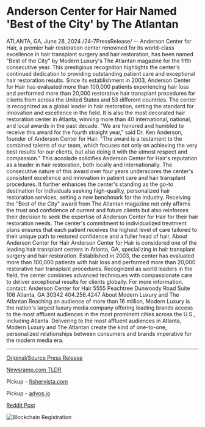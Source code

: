 # Anderson Center for Hair Named 'Best of the City' by The Atlantan

ATLANTA, GA, June 28, 2024 /24-7PressRelease/ -- Anderson Center for Hair, a premier hair restoration center renowned for its world-class excellence in hair transplant surgery and hair restoration, has been named "Best of the City" by Modern Luxury's The Atlantan magazine for the fifth consecutive year. This prestigious recognition highlights the center's continued dedication to providing outstanding patient care and exceptional hair restoration results.  Since its establishment in 2003, Anderson Center for Hair has evaluated more than 100,000 patients experiencing hair loss and performed more than 20,000 restorative hair transplant procedures for clients from across the United States and 53 different countries. The center is recognized as a global leader in hair restoration, setting the standard for innovation and excellence in the field. It is also the most decorated hair restoration center in Atlanta, winning more than 40 international, national, and local awards in the past decade.  "We are honored and humbled to receive this award for the fourth straight year," said Dr. Ken Anderson, founder of Anderson Center for Hair. "The award is a testament to the combined talents of our team, which focuses not only on achieving the very best results for our clients, but also doing it with the utmost respect and compassion."  This accolade solidifies Anderson Center for Hair's reputation as a leader in hair restoration, both locally and internationally. The consecutive nature of this award over four years underscores the center's consistent excellence and innovation in patient care and hair transplant procedures. It further enhances the center's standing as the go-to destination for individuals seeking high-quality, personalized hair restoration services, setting a new benchmark for the industry.  Receiving the "Best of the City" award from The Atlantan magazine not only affirms the trust and confidence of current and future clients but also reinforces their decision to seek the expertise of Anderson Center for Hair for their hair restoration needs. The center's commitment to individualized treatment plans ensures that each patient receives the highest level of care tailored to their unique path to restored confidence and a fuller head of hair.  About Anderson Center for Hair  Anderson Center for Hair is considered one of the leading hair transplant centers in Atlanta, GA, specializing in hair transplant surgery and hair restoration. Established in 2003, the center has evaluated more than 100,000 patients with hair loss and performed more than 20,000 restorative hair transplant procedures. Recognized as world leaders in the field, the center combines advanced techniques with compassionate care to deliver exceptional results for clients globally.  For more information, contact:  Anderson Center for Hair 5555 Peachtree Dunwoody Road Suite 106 Atlanta, GA 30342 404.256.4247  About Modern Luxury and The Atlantan  Reaching an audience of more than 16 million, Modern Luxury is the nation's largest luxury media company offering leading brands access to the most affluent audiences in the most prominent cities across the U.S., including Atlanta. Delivering to the most affluent audiences in Atlanta, Modern Luxury and The Atlantan create the kind of one-to-one, personalized relationships between consumers and brands imperative for the modern media era. 

---

[Original/Source Press Release](https://www.24-7pressrelease.com/press-release/512120/anderson-center-for-hair-named-best-of-the-city-by-the-atlantan)
                    

[Newsramp.com TLDR](https://newsramp.com/curated-news/anderson-center-for-hair-named-best-of-the-city-by-the-atlantan-magazine/fc748b811c0b3713e9cc988e1c9d51c6) 


Pickup - [fishervista.com](https://fishervista.com/en/anderson-center-for-hair-awarded-best-of-the-city-by-the-atlantan-for-fifth-year/20244564)

Pickup - [advos.io](https://advos.io/en/anderson-center-for-hair-earns-best-of-the-city-by-the-atlantan-for-fifth-consecutive-year/20244564)
 



[Reddit Post](https://www.reddit.com/r/HealthCareNewsInfo/comments/1dqdose/anderson_center_for_hair_named_best_of_the_city/) 



![Blockchain Registration](https://cdn.newsramp.app/24-7PressRelease/qrcode/246/28/blurZ30U.webp)
